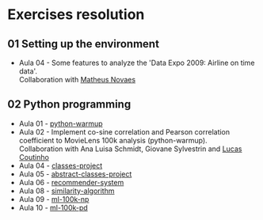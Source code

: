 # Exercises resolution

## 01 Setting up the environment

* Aula 04 - Some features to analyze the 'Data Expo 2009: Airline on time data'.  
Collaboration with [Matheus Novaes](https://github.com/matheuspnovaes/lista-4)


## 02 Python programming

* Aula 01 - [python-warmup](https://github.com/gus-phys/ai2-exercises-resolution/tree/main/02-programacao-python/aula1/python-warmup)
* Aula 02 - Implement co-sine correlation and Pearson correlation coefficient to MovieLens 100k analysis (python-warmup).  
Collaboration with Ana Luisa Schmidt, Giovane Sylvestrin and [Lucas Coutinho](https://github.com/lucas-coutinho/python-warmup)
* Aula 04 - [classes-project](https://github.com/gus-phys/ai2-exercises-resolution/tree/main/02-programacao-python/aula4/classes-project)
* Aula 05 - [abstract-classes-project](https://github.com/gus-phys/ai2-exercises-resolution/tree/main/02-programacao-python/aula5/abstract-classes)
* Aula 06 - [recommender-system](https://github.com/gus-phys/ai2-exercises-resolution/tree/main/02-programacao-python/aula6/recommender-system)
* Aula 08 - [similarity-algorithm](https://github.com/gus-phys/ai2-exercises-resolution/tree/main/02-programacao-python/aula8/similarity-algorithm)
* Aula 09 - [ml-100k-np](https://github.com/gus-phys/ai2-exercises-resolution/tree/main/02-programacao-python/aula9/ml-100k-np)
* Aula 10 - [ml-100k-pd](https://github.com/gus-phys/ai2-exercises-resolution/tree/main/02-programacao-python/aula9/ml-100k-pd)
